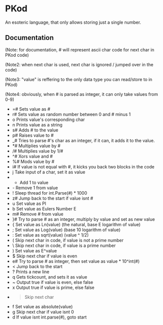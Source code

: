# PKod
An esoteric language, that only allows storing just a single number.

## Documentation
(Note: for documentation, # will represent ascii char code for next char in PKod code)

(Note2: when next char is used, next char is ignored / jumped over in the code)

(Note3: "value" is reffering to the only data type you can read/store to in PKod)

(Note4: obviously, when # is parsed as integer, it can only take values from 0-9)

 - =# Sets value as #
 - r# Sets value as random number between 0 and # minus 1
 - o  Prints value's corresponding char
 - n  Prints value as a string
 - s# Adds # to the value
 - p# Raises value to #
 - \_# Tries to parse #'s char as an integer, if it can, it adds it to the value.
 - \*# Multiplies value by #
 - /# Multiplies value by 1/#
 - ^# Xors value and #
 - %# Mods value by #
 - i# If value is not equal with #, it kicks you back two blocks in the code
 - j  Take input of a char, set it as value
 - +  Add 1 to value
 - \- Remove 1 from value
 - !  Sleep thread for int.Parse(#) * 1000
 - z# Jump back to the start if value isnt #
 - u  Set value as PI
 - b  Set value as Eulers Number E
 - m# Remove # from value
 - }# Try to parse # as an integer, multiply by value and set as new value
 - {  Set value as Ln(value) (the natural, base E logarithm of value)
 - ;  Set value as Log(value) (base 10 logarithm of value)
 - :  Set value as sqrt(value) (value ^ 1/2)
 - (  Skip next char in code, if value is not a prime number
 - \\  Skip next char in code, if value is a prime number
 - )  Set value as E^value
 - $  Skip next char if value is even
 - e# Try to parse # as integer, then set value as value * 10^int(#)
 - <  Jump back to the start
 - ?  Prints a new line
 - q  Gets tickcount, and sets it as value
 - ~  Output true if value is even, else false
 - x  Output true if value is prime, else false
 - >  Skip next char
 - f  Set value as absolute(value)
 - g  Skip next char if value isnt 0
 - d  If value isnt int.parse(#), goto start
